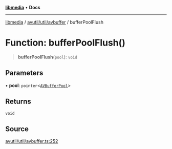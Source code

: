 [**libmedia**](../../../../README.md) • **Docs**

***

[libmedia](../../../../README.md) / [avutil/util/avbuffer](../README.md) / bufferPoolFlush

# Function: bufferPoolFlush()

> **bufferPoolFlush**(`pool`): `void`

## Parameters

• **pool**: `pointer`\<[`AVBufferPool`](../../../struct/avbuffer/classes/AVBufferPool.md)\>

## Returns

`void`

## Source

[avutil/util/avbuffer.ts:252](https://github.com/zhaohappy/libmedia/blob/acbbf6bd75e6ee4c968b9f441fe28c40f42f350d/src/avutil/util/avbuffer.ts#L252)
